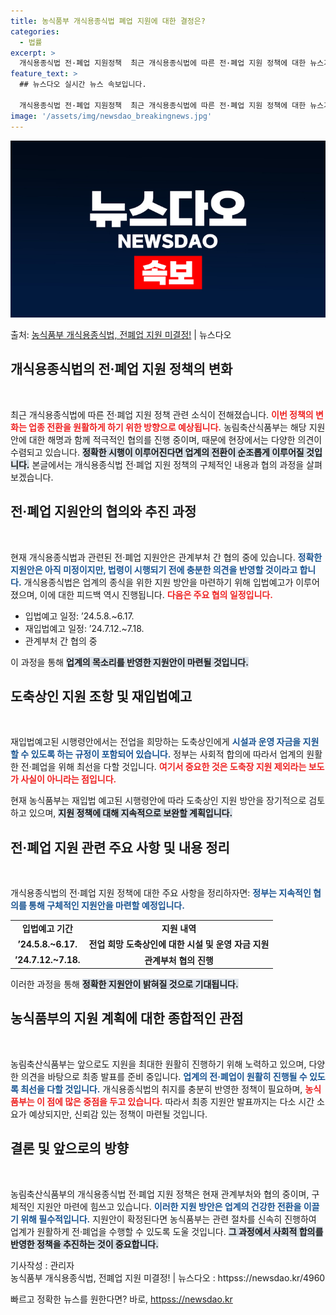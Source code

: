 ```yaml
---
title: 농식품부 개식용종식법 폐업 지원에 대한 결정은?
categories:
  - 법률
excerpt: >
  개식용종식법 전·폐업 지원정책  최근 개식용종식법에 따른 전·폐업 지원 정책에 대한 뉴스가 나왔습니다. 해당…
feature_text: >
  ## 뉴스다오 실시간 뉴스 속보입니다.

  개식용종식법 전·폐업 지원정책  최근 개식용종식법에 따른 전·폐업 지원 정책에 대한 뉴스가 나왔습니다. 해당…
image: '/assets/img/newsdao_breakingnews.jpg'
---
```


![뉴스다오 속보](/assets/img/newsdao_breakingnews.jpg)

<p>출처: <a href="httpss://newsdao.kr/4960" rel="dofollow">농식품부 개식용종식법, 전폐업 지원 미결정!</a> | 뉴스다오</p>

<h2 data-ke-size="size26">개식용종식법의 전·폐업 지원 정책의 변화</h2>

<p data-ke-size="size16">&nbsp;</p>

최근 개식용종식법에 따른 전·폐업 지원 정책 관련 소식이 전해졌습니다. <b><span style="color: #ee2323;">이번 정책의 변화는 업종 전환을 원활하게 하기 위한 방향으로 예상됩니다.</span></b> 농림축산식품부는 해당 지원안에 대한 해명과 함께 적극적인 협의를 진행 중이며, 때문에 현장에서는 다양한 의견이 수렴되고 있습니다. <b><span style="background-color: #21538527;">정확한 시행이 이루어진다면 업계의 전환이 순조롭게 이루어질 것입니다.</span></b> 본글에서는 개식용종식법 전·폐업 지원 정책의 구체적인 내용과 협의 과정을 살펴보겠습니다. 

<h2 data-ke-size="size26">전·폐업 지원안의 협의와 추진 과정</h2>

<p data-ke-size="size16">&nbsp;</p>

현재 개식용종식법과 관련된 전·폐업 지원안은 관계부처 간 협의 중에 있습니다. <b><span style="color: #1a5490;">정확한 지원안은 아직 미정이지만, 법령이 시행되기 전에 충분한 의견을 반영할 것이라고 합니다.</span></b> 개식용종식법은 업계의 종식을 위한 지원 방안을 마련하기 위해 입법예고가 이루어졌으며, 이에 대한 피드백 역시 진행됩니다. <b><span style="color: #ee2323;">다음은 주요 협의 일정입니다.</span></b> 

<ul>
<li>입법예고 일정: ’24.5.8.~6.17.</li>
<li>재입법예고 일정: ’24.7.12.~7.18.</li>
<li>관계부처 간 협의 중</li>
</ul>

이 과정을 통해 <b><span style="background-color: #21538527;">업계의 목소리를 반영한 지원안이 마련될 것입니다.</span></b>

<h2 data-ke-size="size26">도축상인 지원 조항 및 재입법예고</h2>

<p data-ke-size="size16">&nbsp;</p>

재입법예고된 시행령안에서는 전업을 희망하는 도축상인에게 <b><span style="color: #1a5490;">시설과 운영 자금을 지원할 수 있도록 하는 규정이 포함되어 있습니다.</span></b> 정부는 사회적 합의에 따라서 업계의 원활한 전·폐업을 위해 최선을 다할 것입니다. <b><span style="color: #ee2323;">여기서 중요한 것은 도축장 지원 제외라는 보도가 사실이 아니라는 점입니다.</span></b> 

현재 농식품부는 재입법 예고된 시행령안에 따라 도축상인 지원 방안을 장기적으로 검토하고 있으며, <b><span style="background-color: #21538527;">지원 정책에 대해 지속적으로 보완할 계획입니다.</span></b>

<h2 data-ke-size="size26">전·폐업 지원 관련 주요 사항 및 내용 정리</h2>

<p data-ke-size="size16">&nbsp;</p>

개식용종식법의 전·폐업 지원 정책에 대한 주요 사항을 정리하자면: <b><span style="color: #1a5490;">정부는 지속적인 협의를 통해 구체적인 지원안을 마련할 예정입니다.</span></b>

<table>
<tr>
<td style="text-align: center; height: 17px;"><b>입법예고 기간</b></td>
<td style="text-align: center; height: 17px;"><b>지원 내역</b></td>
</tr>
<tr>
<td style="text-align: center; height: 17px;"><b>’24.5.8.~6.17.</b></td>
<td style="text-align: center; height: 17px;"><b>전업 희망 도축상인에 대한 시설 및 운영 자금 지원</b></td>
</tr>
<tr>
<td style="text-align: center; height: 17px;"><b>’24.7.12.~7.18.</b></td>
<td style="text-align: center; height: 17px;"><b>관계부처 협의 진행</b></td>
</tr>
</table>

이러한 과정을 통해 <b><span style="background-color: #21538527;">정확한 지원안이 밝혀질 것으로 기대됩니다.</span></b>

<h2 data-ke-size="size26">농식품부의 지원 계획에 대한 종합적인 관점</h2>

<p data-ke-size="size16">&nbsp;</p>

농림축산식품부는 앞으로도 지원을 최대한 원활히 진행하기 위해 노력하고 있으며, 다양한 의견을 바탕으로 최종 발표를 준비 중입니다. <b><span style="color: #1a5490;">업계의 전·폐업이 원활히 진행될 수 있도록 최선을 다할 것입니다.</span></b> 개식용종식법의 취지를 충분히 반영한 정책이 필요하며, <b><span style="color: #ee2323;">농식품부는 이 점에 많은 중점을 두고 있습니다.</span></b> 따라서 최종 지원안 발표까지는 다소 시간 소요가 예상되지만, 신뢰감 있는 정책이 마련될 것입니다.

<h2 data-ke-size="size26">결론 및 앞으로의 방향</h2>

<p data-ke-size="size16">&nbsp;</p>

농림축산식품부의 개식용종식법 전·폐업 지원 정책은 현재 관계부처와 협의 중이며, 구체적인 지원안 마련에 힘쓰고 있습니다. <b><span style="color: #1a5490;">이러한 지원 방안은 업계의 건강한 전환을 이끌기 위해 필수적입니다.</span></b> 지원안이 확정된다면 농식품부는 관련 절차를 신속히 진행하여 업계가 원활하게 전·폐업을 수행할 수 있도록 도울 것입니다. <b><span style="background-color: #21538527;">그 과정에서 사회적 합의를 반영한 정책을 추진하는 것이 중요합니다.</span></b> 

기사작성 : 관리자  
농식품부 개식용종식법, 전폐업 지원 미결정! | 뉴스다오  : httpss://newsdao.kr/4960 

빠르고 정확한 뉴스를 원한다면? 바로, <a href="httpss://newsdao.kr" rel="dofollow">httpss://newsdao.kr</a>


